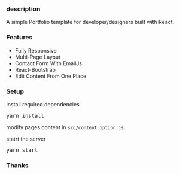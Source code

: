 ### description

A simple Portfolio template for developer/designers built with React. 

### Features

- Fully Responsive
- Multi-Page Layout
- Contact Form With EmailJs
- React-Bootstrap
- Edit Content From One Place



### Setup

 
Install required dependencies

<pre>yarn install</pre>

modify pages content in  `src/content_option.js`.

statrt the server

<pre>yarn start</pre>

### Thanks

 


